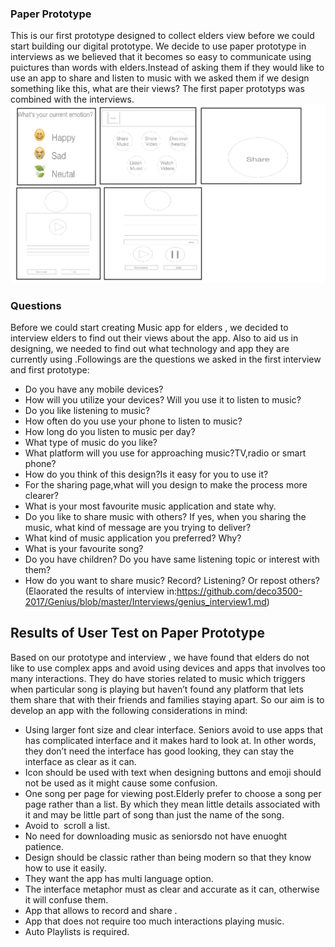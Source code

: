 
### Paper Prototype ###
This is our first prototype designed to collect elders view before we could start building our digital prototype. We decide to use paper prototype in interviews as we believed that it becomes so easy to communicate using puictures than words with elders.Instead of asking them if they would like to use an app to share and listen to music with we asked them if we design something like this, what are their views?
The first paper prototyps was combined with the interviews.
![PaperProtype](https://github.com/deco3500-2017/Genius/blob/master/paperprototype.png)

### Questions 
Before we could start creating Music app for elders , we decided to interview elders to find out their views about the app. Also to aid us in designing, we needed to find out what technology and app they are currently using .Followings are the questions we asked in the first interview and first prototype:
* Do you have any mobile devices?
* How will you utilize your devices? Will you use it to listen to music?
* Do you like listening to music?
* How often do you use your phone to listen to music?
* How long do you listen to music per day?
* What type of music do you like?
* What platform will you use for approaching music?TV,radio or smart phone?
* How do you think of this design?Is it easy for you to use it?
* For the sharing page,what will you design to make the process more clearer?
* What is your most favourite music application and state why.
* Do you like to share music with others? If yes, when you sharing the music, what kind of message are you trying to deliver?
* What kind of music application you preferred? Why?
* What is your favourite song?
* Do you have children? Do you have same listening topic or interest with them?
* How do you want to share music? Record? Listening? Or repost others?
(Elaorated the results of interview  in:https://github.com/deco3500-2017/Genius/blob/master/Interviews/genius_interview1.md)

## Results of User Test on Paper Prototype
Based on our prototype and interview , we have found that elders do not like to use complex apps and avoid using devices and apps that involves too many interactions. They do have stories related to music which triggers when particular song is playing but haven’t found any platform that lets them share that with their friends and families staying apart. So our aim is to develop an app with the following considerations in mind:

* Using larger font size and clear interface. Seniors avoid to use apps that has complicated interface and it makes hard to look at. In other words, they don’t need the interface has good looking, they can stay the interface as clear as it can.
* Icon should be used with text when designing buttons and emoji should not be used as it might cause some confusion.
* One song per page for viewing post.Elderly prefer to choose a song per page rather than a list. By which they mean little details    associated with it and may be little part of song than just the name of the song.
* Avoid to  scroll a list.
* No need for downloading music as seniorsdo not have enuoght patience.
* Design should be classic rather than being modern so that they know how to use it easily.
* They want the app has multi language option.
* The interface metaphor must as clear and accurate as it can, otherwise it will confuse them.
* App that allows to record and share .
* App that does not require too much interactions playing music.
* Auto Playlists is required.

